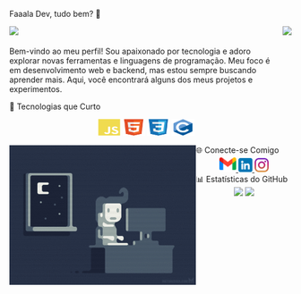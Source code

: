 Faaala Dev, tudo bem? 👋
<div> <img height="180em" src="https://github-readme-stats.vercel.app/api?username=Lucas-Dias-Soares&count_private=true&show_icons=true&theme=dracula"/> <img height="180em" align="right" src="https://github-readme-stats.vercel.app/api/top-langs/?username=Lucas-Dias-Soares&count_private=true&layout=compact&langs_count=16&theme=dracula"/> </div> <br/>
Bem-vindo ao meu perfil! Sou apaixonado por tecnologia e adoro explorar novas ferramentas e linguagens de programação. Meu foco é em desenvolvimento web e backend, mas estou sempre buscando aprender mais. Aqui, você encontrará alguns dos meus projetos e experimentos.

🚀 Tecnologias que Curto
<div align="center"> <div style="display: inline_block"> <img align="center" height="30" width="40" alt="js-icon" src="https://raw.githubusercontent.com/devicons/devicon/master/icons/javascript/javascript-plain.svg"> <img align="center" height="30" width="40" alt="html-icon" src="https://raw.githubusercontent.com/devicons/devicon/master/icons/html5/html5-original.svg"> <img align="center" height="30" width="40" alt="css-icon" src="https://raw.githubusercontent.com/devicons/devicon/master/icons/css3/css3-original.svg"> <img align="center" height="30" width="40" alt="c-icon" src="https://raw.githubusercontent.com/devicons/devicon/master/icons/c/c-original.svg"> <br><br> <img align="left" height="250" alt="coding-time" src="code.gif"> </div> </div>
🌐 Conecte-se Comigo
<div align="center"> <a href="mailto:dias8489@gmail.com"> <img width="30" src="gmail.png" alt="Gmail"> </a> <a href="https://www.linkedin.com/in/lucas-dias-soares-8b44a0228/"> <img width="25" src="linkedin.png" alt="LinkedIn"> </a> <a href="https://www.instagram.com/lucas_dias8489/"> <img width="25" src="instagram.png" alt="Instagram"> </a> </div>
📊 Estatísticas do GitHub
<div align="center"> <img height="180em" src="https://github-readme-stats.vercel.app/api?username=Lucas-Dias-Soares&count_private=true&show_icons=true&theme=dracula"/> <img height="180em" src="https://github-readme-stats.vercel.app/api/top-langs/?username=Lucas-Dias-Soares&count_private=true&layout=compact&langs_count=16&theme=dracula"/> </div>
